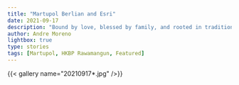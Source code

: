 ```yaml
---
title: "Martupol Berlian and Esri"
date: 2021-09-17
description: "Bound by love, blessed by family, and rooted in tradition. Martupol marks the start of a lifelong commitment. This is the story of Berlian and Esri."
author: Andre Moreno
lightbox: true
type: stories
tags: [Martupol, HKBP Rawamangun, Featured]
---
```





{{< gallery name="20210917*.jpg" />}}